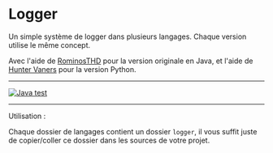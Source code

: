 # Logger

Un simple système de logger dans plusieurs langages. Chaque version utilise le même concept.

Avec l'aide de [RominosTHD](https://github.com/RomainTHD) pour la version originale en Java, et l'aide de [Hunter Vaners](https://github.com/huntervaners) pour la version Python.

---

[![Java test](https://github.com/Gashmob/Logger/actions/workflows/java.yml/badge.svg)](https://github.com/Gashmob/Logger/actions/workflows/java.yml)

---

Utilisation :

Chaque dossier de langages contient un dossier `logger`, il vous suffit juste de copier/coller ce dossier dans les sources de votre projet.
